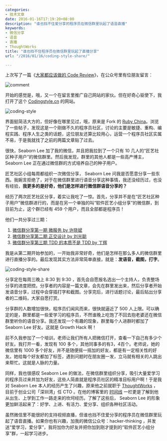 ```yaml
---
categories:
- 技术文章
date: 2016-01-16T17:19:20+08:00
description: "谁也挡不住爱分享的程序员在微信群里玩起了语音直播"
keywords:
- 微信分享
- 语音
- 直播
- ThoughtWorks
title: "谁也挡不住程序员在微信群里玩起了直播分享"
url: "/2016/01/16/coding-style-share/"

---
```


上次写了一篇《[大家都应该做的 Code Review](http://blog.coderzh.com/2015/12/27/code-review/)》，在公众号里有位朋友留言：

![comment](http://7xlx3k.com1.z0.glb.clouddn.com/comments.jpg)

开始的感觉是，哦，又一个在留言里推广自己网站的家伙。但在好奇心驱使下，我打开了这个 [Codingstyle.cn](http://codingstyle.cn) 的网站。

![coding-style](http://7xlx3k.com1.z0.glb.clouddn.com/coding-style.jpg)

界面挺简洁大方的，但好像在哪里见过，哦，原来是 Fork 的 [Ruby China](https://ruby-china.org/)。浏览了一些帖子，发现这是一个刚做不久的程序员社区，讨论的主要是敏捷、重构、编程实践、程序人生之类的话题，这位朋友还算比较用心，运营一个程序员社区实属不易，于是我就找了之前的两篇文章贴了过去。

很快，Seaborn Lee 加了我的微信，并且把我拉到了一个只有 10 几人的“匠艺社区种子用户”的微信群里。然后我发现，群里的其他人都是一些高产博主，Seaborn Lee 正在通过微信群的方式培养自己的种子用户。

匠艺社区小组每周都组织一次微信分享， Seaborn Lee 问我是否愿意分享一些东西。我婉言拒绝了，对于在微信群里进行语音分享这种事情，我还没经历过，也没有经验，**我更多的是好奇，他们是怎样进行微信群语音分享的？**

经历了两次匠艺社区分享，着实让我吃了一惊。首先，分享并不是在“匠艺社区种子用户”微信群进行的，而是在另一个单独的叫“软件匠艺小组分享”的微信群，到目前为止，这个群已经有 459 个用户，而且全部都是程序员！

他们一共分享过三期：

1. [微信群分享第一期 微服务 by 许晓斌](https://codingstyle.cn/topics/56)
1. [微信群分享第二期 正交设计 by 刘光聪](https://codingstyle.cn/topics/77)
1. [微信群分享第三期 TDD 的本质不是 TDD by 丁辉](https://codingstyle.cn/topics/81)

我是从第二期开始参加的，一开始我非常好奇，他们是怎样在那么多人的微信群里进行直播分享的。最后发现其实方法非常简单直接，就是：**发语音，截图，打字**。

![coding-style-share](http://7xlx3k.com1.z0.glb.clouddn.com/coding-style-share.jpg)

分享定在每周三晚上 8:30 到 9:30 ，首先会自愿报名选出一个主持人，负责整场分享的进度把控。分享者的内容是一篇文章，会先在群里发出来，然后分享者开始发语音分享，过程中会穿插打字和截图。分享完后，进行话题讨论，最后贴出分享者的二维码，大家自愿打赏。

分享群的人数增加很快，程序员们闻风而来，很快就逼近了 500 人上限。可以确定的是，群里都是一些爱学习的程序员，不然谁晚上吃饱了不回去抱老婆还在微信群里听你的语音分享。我还发现一个有趣的现象，群里每个人进群时都加了 Seaborn Lee 好友。这就是 Growth Hack 啊！

前不久我参加了一个培训，老师让我们所有人把微信打开，查看一下自己有多少个好友。我打开一看，发现有 100 多个，其他同事多的有3，4百个。老师说，她的微信里有 1000 多个好友，并不是随便摇一摇加的好友，都是有一定相关性的好友。她给每个好友都加了标签，遇到问题时在朋友圈一发，立马就有相关的人跳出来帮忙。这就是人脉的力量。

同样，我也很感叹 Seaborn Lee 的做法，在微信群里组织分享，吸引大量爱学习的程序员过来并加为好友，这些人简直就是程序员社区的精准目标用户啊！于是我对 Seaborn Lee 本人的经历产生了兴趣，原来他之前就职于 [ThoughtWorks](https://www.thoughtworks.com/) ，目前于创业公司「深圳湾」任 CTO 。在他的博客里的 [时间线](http://seabornlee.cn/isaid.md) 一栏更是了解到他从出生、上学到工作一路走来的坎坷经历。了解了这些后， Seaborn Lee 的形象更加鲜活起来了：好学、上进、有活力、爱分享、组织各种社区活动。

虽然微信里不能很好的支持视频直播，但谁也挡不住爱分享的程序员在微信群里玩起了语音直播。如果你也有兴趣，加我的微信公众号：hacker-thinking ，并发送“爱学习，爱分享”，我将加你为好友并把你加到刚才提到的“软件匠艺小组分享”群，一起学习进步。

<!--more-->
